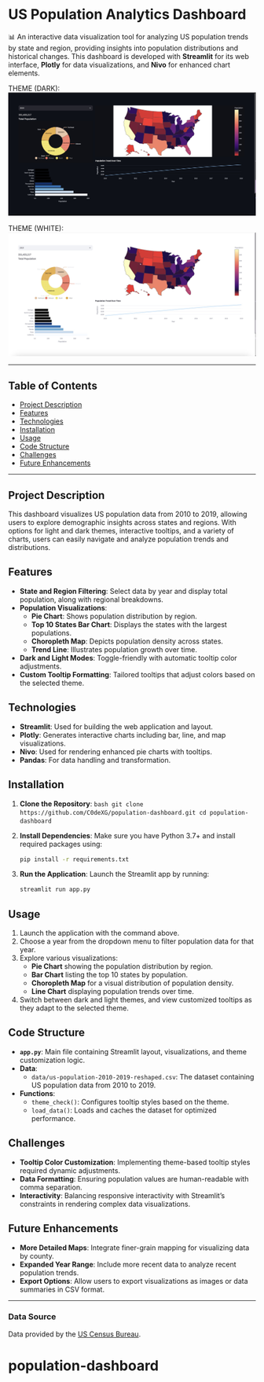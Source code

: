 # US Population Analytics Dashboard

📊 An interactive data visualization tool for analyzing US population trends by state and region, providing insights into population distributions and historical changes. This dashboard is developed with **Streamlit** for its web interface, **Plotly** for data visualizations, and **Nivo** for enhanced chart elements.

THEME (DARK):
![alt text](img/Dark.jpg)

THEME (WHITE):
![alt text](img/White.jpg)

---

## Table of Contents

- [Project Description](#project-description)
- [Features](#features)
- [Technologies](#technologies)
- [Installation](#installation)
- [Usage](#usage)
- [Code Structure](#code-structure)
- [Challenges](#challenges)
- [Future Enhancements](#future-enhancements)
---

## Project Description

This dashboard visualizes US population data from 2010 to 2019, allowing users to explore demographic insights across states and regions. With options for light and dark themes, interactive tooltips, and a variety of charts, users can easily navigate and analyze population trends and distributions.

## Features

- **State and Region Filtering**: Select data by year and display total population, along with regional breakdowns.
- **Population Visualizations**:
  - **Pie Chart**: Shows population distribution by region.
  - **Top 10 States Bar Chart**: Displays the states with the largest populations.
  - **Choropleth Map**: Depicts population density across states.
  - **Trend Line**: Illustrates population growth over time.
- **Dark and Light Modes**: Toggle-friendly with automatic tooltip color adjustments.
- **Custom Tooltip Formatting**: Tailored tooltips that adjust colors based on the selected theme.

## Technologies

- **Streamlit**: Used for building the web application and layout.
- **Plotly**: Generates interactive charts including bar, line, and map visualizations.
- **Nivo**: Used for rendering enhanced pie charts with tooltips.
- **Pandas**: For data handling and transformation.

## Installation

1. **Clone the Repository**:
    `bash
    git clone https://github.com/C0deXG/population-dashboard.git
    cd population-dashboard
    `

2. **Install Dependencies**:
    Make sure you have Python 3.7+ and install required packages using:
    ```bash
    pip install -r requirements.txt
    ```

3. **Run the Application**:
    Launch the Streamlit app by running:
    ```bash
    streamlit run app.py
    ```

## Usage

1. Launch the application with the command above.
2. Choose a year from the dropdown menu to filter population data for that year.
3. Explore various visualizations:
   - **Pie Chart** showing the population distribution by region.
   - **Bar Chart** listing the top 10 states by population.
   - **Choropleth Map** for a visual distribution of population density.
   - **Line Chart** displaying population trends over time.
4. Switch between dark and light themes, and view customized tooltips as they adapt to the selected theme.

## Code Structure

- **`app.py`**: Main file containing Streamlit layout, visualizations, and theme customization logic.
- **Data**:
  - `data/us-population-2010-2019-reshaped.csv`: The dataset containing US population data from 2010 to 2019.
- **Functions**:
  - `theme_check()`: Configures tooltip styles based on the theme.
  - `load_data()`: Loads and caches the dataset for optimized performance.

## Challenges

- **Tooltip Color Customization**: Implementing theme-based tooltip styles required dynamic adjustments.
- **Data Formatting**: Ensuring population values are human-readable with comma separation.
- **Interactivity**: Balancing responsive interactivity with Streamlit’s constraints in rendering complex data visualizations.

## Future Enhancements

- **More Detailed Maps**: Integrate finer-grain mapping for visualizing data by county.
- **Expanded Year Range**: Include more recent data to analyze recent population trends.
- **Export Options**: Allow users to export visualizations as images or data summaries in CSV format.
---

### Data Source
Data provided by the [US Census Bureau](https://www.census.gov/).

# population-dashboard

